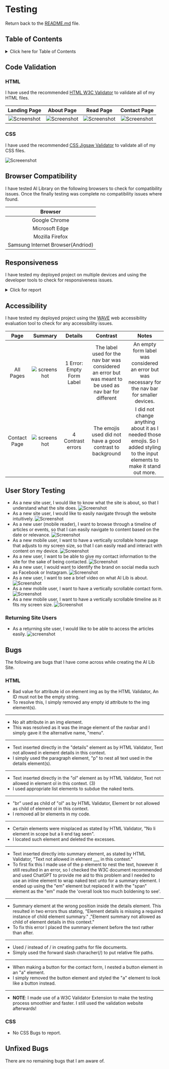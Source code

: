 # Testing

Return back to the [README.md](README.md) file.

## Table of Contents

<details>
<summary>Click here for Table of Contents</summary>

- [Code Validation](#code-validation)
  - [HTML](#html)
  - [CSS](#css)

- [Browser Compatibility](#browser-compatibility)

- [Responsiveness](#responsiveness)

- [Accessibility](#accessibility)

- [User Story Testing](#user-story-testing)

- [Bugs](#bugs)

- [Unfixed Bugs](#unfixed-bugs)

</details>

## Code Validation

### HTML

I have used the recommended [HTML W3C Validator](https://validator.w3.org) to validate all of my HTML files.


| Landing Page | About Page | Read Page | Contact Page |
| :---: | :---: | :---: | :---: |
|![Screenshot](documentation/features/htmlcheckindex.png)|![Screenshot](documentation/features/htmlcheckabout.png)|![Screenshot](documentation/features/htmlcheckread.png)|![Screenshot](documentation/features/htmlcheckcontact.png)|

### CSS

I have used the recommended [CSS Jigsaw Validator](https://jigsaw.w3.org/css-validator) to validate all of my CSS files.

![Screeenshot](documentation/features/csscheck.png)

## Browser Compatibility

I have tested AI Library on the following browsers to check for compatibility issues.
Once the finally testing was complete no compatibility issues where found.

| Browser |
| :---: |
|Google Chrome|
|Microsoft Edge|
|Mozilla Firefox|
|Samsung Internet Browser(Andriod)|


## Responsiveness

I have tested my deployed project on multiple devices and using the developer tools to check for responsiveness issues.

<details>
<summary>Click for report</summary>

| Device |
| :---: |
|Google Pixel 4 (x2)|
|Samsung A25|
|Ipad Air(DevTools of Ms Edge, Mozilla Firefox and Google Chrome)|
|Iphone 14 Pro Max (Dev Tools of Ms Edge)|

</details>

## Accessibility

I have tested my deployed project using the [WAVE](https://wave.webaim.org/) web accessibility evaluation tool to check for any accessibility issues.

| Page | Summary | Details | Contrast | Notes |
| :---: | :---: | :---: | :---: | :---: |
| All Pages | ![screenshot](documentation/features/wave1.png) | 1 Error: Empty Form Label | The label used for the nav bar was considered an error but was meant to be used as nav bar for different  | An empty form label was considered an error but was necessary for the nav bar for smaller devices. |
| Contact Page | ![screenshot](documentation/features/wave2.png) | 4 Contrast errors | The emojis used did not have a good contrast to background | I did not change anything about it as I needed those emojis. So I added styling to the input elements to make it stand out more.|

## User Story Testing

- As a new site user, I would like to know what the site is about, so that I understand what the site does.
![Screenshot](documentation/features/whatailibisabout.png)
- As a new site user, I would like to easily navigate through the website intuitively.
![Screenshot](documentation/features/navmenu.png)
- As a new user (mobile reader), I want to browse through a timeline of articles or events,
so that I can easily navigate to content based on the date or relevance.
![Screenshot](documentation/features/readandnav.png)
- As a new mobile user, I want to have a vertically scrollable home page that adjusts to my screen size, so that I can easily read and interact with content on my device.
![Screenshot](documentation/features/mobilewebview.png)
- As a new user, I want to be able to give my contact information to the site for the sake of being contacted.
![Screenshot](documentation/features/contactformview.png)
- As a new user, I would want to identify the brand on social media such as Facebook or Instagram.
![Screenshot](documentation/features/socialsinfooter.png)
- As a new user, I want to see a brief video on what AI Lib is about.
![Screenshot](documentation/features/aboutvideo.png)
- As a new mobile user, I want to have a vertically scrollable contact form.
![Screenshot](documentation/features/verticalcontactform.png)
- As a new mobile user, I want to have a vertically scrollable timeline as it fits my screen size.
![Screenshot](documentation/features/verticaltimelinehover.png)

### Returning Site Users

- As a returning site user, I would like to be able to access the articles easily.
![screenshot](documentation/features/navmenu.png)

## Bugs

The following are bugs that I have come across while creating the AI Lib Site.

### HTML

- Bad value for attribute id on element img as by the HTML Validator, An ID must not be the empty string.
- To resolve this, I simply removed any empty id attribute to the img element(s).
<hr>

- No alt attribute in an img element.
- This was resolved as it was the image element of the navbar and I simply gave it the alternative name, "menu".
<hr>

- Text inserted directly in the "details" element as by HTML Validator, Text not allowed in element details in this context.
- I simply used the paragraph element, "p" to nest all text used in the details element(s).
<hr>

- Text inserted directly in the "ol" element as by HTML Validator, Text not allowed in element ol in this context. (3)
- I used appropriate list elements to subdue the naked texts.
<hr>

- "br" used as child of "ol" as by HTML Validator, Element br not allowed as child of element ol in this context.
- I removed all br elements in my code.
<hr>

- Certain elements were misplaced as stated by HTML Validator, "No li element in scope but a li end tag seen".
- I located such element and deleted the excesses.
<hr>

- Text inserted directly into summary element, as stated by HTML Validator, "Text not allowed in element ___ in this context."
- To first fix this I made use of the p element to nest the text, however it still resulted in an error,
so I checked the W3C document recommended and used ChatGPT to provide me aid to this problem and I needed to use an inline element to wrap naked text unto
for a summary element.
I ended up using the "em" element but replaced it with the "span" element as the "em" made the 'overall look too much boldening to see'.
<hr>

- Summary element at the wrong position inside the details element. This resulted in two errors thus stating,
"Element details is missing a required instance of child element summary."
,"Element summary not allowed as child of element details in this context."
- To fix this error I placed the summary element before the text rather than after.
<hr>

- Used / instead of / in creating paths for file documents.
- Simply used the forward slash characher(/) to put relative file paths.
<hr>

- When making a button for the contact form, I nested a button element in an "a" element.
- I simply removed the button element and styled the "a" element to look like a button instead.
<hr>

- <strong>NOTE</strong>: I made use of a W3C Validator Extension to make the testing process smoothier and faster. I still used the validation website afterwards!

### CSS

- No CSS Bugs to report.

## Unfixed Bugs

There are no remaining bugs that I am aware of.
